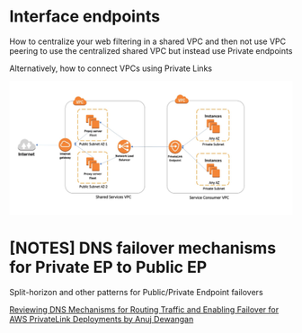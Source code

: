 <h1>Interface endpoints</h1>

How to centralize your web filtering in a shared VPC and then not use VPC peering to use the centralized shared VPC but instead use Private endpoints

Alternatively, how to connect VPCs using Private Links

<img src="./images/consumer-producer-architecture.jpg" title="consumer-producer-architecture.jpg" width="900"/>

# [NOTES] DNS failover mechanisms for Private EP to Public EP

Split-horizon and other patterns for Public/Private Endpoint failovers

[Reviewing DNS Mechanisms for Routing Traffic and Enabling Failover for AWS PrivateLink Deployments by Anuj Dewangan](https://aws.amazon.com/blogs/apn/reviewing-dns-mechanisms-for-routing-traffic-and-enabling-failover-for-aws-privatelink-deployments/)